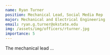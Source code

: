 ```yaml
---
name: Ryan Turner
position: Mechanical Lead, Social Media Rep
major: Mechanical and Electrical Engineering
email: ryan.g.turner@okstate.edu
img: /assets/img/officers/rturner.jpg
importance: 5
---
```

<!-- Description of the positions role and responsibilities -->
The mechanical lead ...